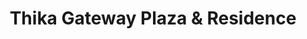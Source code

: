 ---
title: "Thika Gateway Plaza & Residence"
url: /thika/thika-gateway-plaza-und-residence/
shop: Einkaufszentrum
---